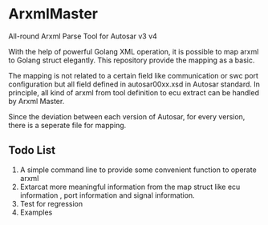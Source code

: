 # ArxmlMaster
All-round Arxml Parse Tool for Autosar v3 v4

With the help of powerful Golang XML operation, it is possible to map arxml to
Golang struct elegantly. This repository provide the mapping as a basic.

The mapping is not related to a certain field like communication or swc port
configuration but all field defined in autosar00xx.xsd in Autosar standard. In 
principle, all kind of arxml from tool definition to ecu extract can be handled
by Arxml Master.

Since the deviation between each version of Autosar, for every version, there is
a seperate file for mapping.

## Todo List
1. A simple command line to provide some convenient function to operate arxml
2. Extarcat more meaningful information from the map struct like ecu information
, port information and signal information.
3. Test for regression
4. Examples
